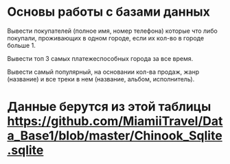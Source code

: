# Основы работы с базами данных

Вывести покупателей (полное имя, номер телефона) которые что либо покупали, проживающих в одном городе, если их кол-во в городе больше 1.

Вывести топ 3 самых платежеспособных города за все время.

Вывести самый популярный, на основании кол-ва продаж, жанр (название) и все треки в нем (название, альбом, исполнитель).

# Данные берутся из этой таблицы https://github.com/MiamiiTravel/Data_Base1/blob/master/Chinook_Sqlite.sqlite
